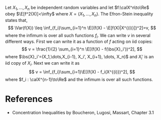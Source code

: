 Let $X_1,\dots,X_n$ be independent random variables and let $f:\calX^n\to\Re$ obey $\E[f^2(X)]<\infty$ where $X = (X_1,\dots,X_n)$. The Efron-Stein inequality states that,
$$
\Var(f(X)) \leq \inf_{f_i}\sum_{i=1}^n \E[(f(X) - \E[f(X)|X^{(i)}])^2]=v,
$$
where the infimum is over all such functions $f_i$. We can write $v$ in several different ways. First we can write it as a function of $f$ acting on iid copies: 
$$
v = \frac{1}{2} \sum_{i=1}^n \E[(f(X) - f(\bs{X}_i'))^2],
$$
where $\bs{X}_i'=(X_1,\dots,X_{i-1}, X_i', X_{i+1}, \dots, X_n)$ and $X_i'$ is an iid copy of $X_i$.  Next we can write it as 
$$
v = \inf_{f_i}\sum_{i=1}\E[(f(X) - f_i(X^{(i)})^2],
$$
where $f_i : \calX^{n-1}\to\Re$ and the infimum is over all such functions. 

# References 
- Concentration Inequalities by Boucheron, Lugosi, Massart, Chapter 3.1 
